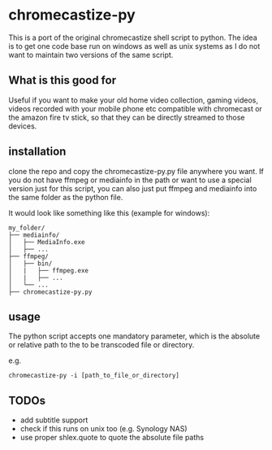 # chromecastize-py

This is a port of the original chromecastize shell script to python. The idea is to get one code base run on windows as well as unix systems as I do not want to maintain two versions of the same script.

## What is this good for
Useful if you want to make your old home video collection, gaming videos, videos recorded with your mobile phone etc compatible with chromecast or the amazon fire tv stick, so that they can be directly streamed to those devices.

## installation
clone the repo and copy the chromecastize-py.py file anywhere you want. If you do not have ffmpeg or mediainfo in the path or want to use a special version just for this script, you can also just put ffmpeg and mediainfo into the same folder as the python file.

It would look like something like this (example for windows):


```
my_folder/ 
├── mediainfo/
│   ├── MediaInfo.exe
│   ├── ...
├── ffmpeg/
│   ├── bin/
│   |   ├── ffmpeg.exe
│   |   ├── ...
│   └── ...
├── chromecastize-py.py
```

## usage
The python script accepts one mandatory parameter, which is the absolute or relative path to the to be transcoded file or directory.

e.g. <br>
```
chromecastize-py -i [path_to_file_or_directory]
```

## TODOs
- add subtitle support
- check if this runs on unix too (e.g. Synology NAS)
- use proper shlex.quote to quote the absolute file paths
